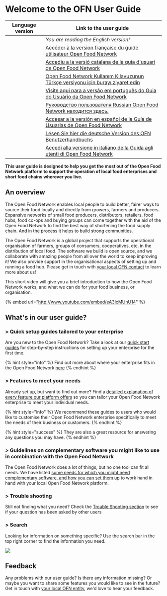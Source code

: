 # Welcome to the OFN User Guide

| Language version                                                                         | Link to the user guide                                                                                                                               |
| ---------------------------------------------------------------------------------------- | ---------------------------------------------------------------------------------------------------------------------------------------------------- |
| <img src=".gitbook/assets/capture-du-2019-09-26-00-38-19.png" alt="" data-size="line">   | _You are reading the English version!_                                                                                                               |
| <img src=".gitbook/assets/capture-du-2019-09-26-00-38-01.png" alt="" data-size="line">   | [Accéder à la version française du guide utilisateur Open Food Network](https://guide.openfoodnetwork.org/v/fr/)                                     |
| <img src=".gitbook/assets/capture-du-2019-09-26-00-37-35.png" alt="" data-size="line">   | [Accediu a la versió catalana de la guia d'usuari de Open Food Network](https://guia.katuma.org/)                                                    |
| <img src=".gitbook/assets/turkey.jpg" alt="" data-size="line">                           | [Open Food Network Kullanım Kılavuzunun Türkçe versiyonu için burayı ziyaret edin](https://kilavuz.acikgida.com/)                                    |
| <img src=".gitbook/assets/brazil-flag-image-free-download.jpg" alt="" data-size="line">  | [Visite aqui para a versão em português do Guia do Usuário da Open Food Network](https://guia.openfoodbrasil.com.br/)                                |
| <img src=".gitbook/assets/russia.jpg" alt="" data-size="line">                           | [Руководство пользователя Russian Open Food Network находится здесь.](https://guide.openfoodnetwork.ru/)                                             |
| <img src=".gitbook/assets/flagge-spanien.jpg" alt="" data-size="line">                   | [Accesar a la versión en español de la Guía de Usuarias de Open Food Network](https://app.gitbook.com/@ofn-user-guide/s/ofn-user-guide-master/v/es/) |
| <img src=".gitbook/assets/flagge-deutschland.jpg" alt="" data-size="line">               | [Lesen Sie hier die deutsche Version des OFN Benutzerhandbuchs](https://app.gitbook.com/@ofn-user-guide/s/ofn-user-guide-master/v/deutsch/)          |
| <img src=".gitbook/assets/bandiera italia.png" alt="" data-size="line">                  | [Accedi alla versione in italiano della Guida agli utenti di Open Food Network](https://guide.openfoodnetwork.org/v/it/)                             |

**This user guide is designed to help you get the most out of the Open Food Network platform to support the operation of local food enterprises and short food chains wherever you live.**

## An overview

The Open Food Network enables local people to build better, fairer ways to source their food locally and directly from growers, farmers and producers. Expansive networks of small food producers, distributors, retailers, food hubs, food co-ops and buying groups can come together with the aid of the Open Food Network to find the best way of shortening the food supply chain. And in the process it helps to build strong communities.

The Open Food Network is a global project that supports the operational organisation of farmers, groups of consumers, cooperatives, etc. in the distribution of local food. The software we build is open source, and we collaborate with amazing people from all over the world to keep improving it! We also provide support in the organisational aspects of setting up and running a food hub. Please get in touch with [your local OFN contact](local-ofn-organizations-and-contacts.md) to learn more about us!

This short video will give you a brief introduction to how the Open Food Network works, and what we can do for your food business, or organisation.

{% embed url="http://www.youtube.com/embed/eA3IcMUnU14" %}

## What's in our user guide?

### > Quick setup guides tailored to your enterprise

Are you new to the Open Food Network? Take a look at our [quick start guides](quick-start-guides/) for step-by-step instructions on setting up your enterprise for the first time.

{% hint style="info" %}
Find out more about where your enterprise fits in the Open Food Network [here](your-quick-start-on-ofn-given-who-you-are.md)
{% endhint %}

### > Features to meet your needs

Already set up, but want to find out more? Find a [detailed explanation of every feature our platform offers](basic-features/) so you can tailor your Open Food Network enterprise to meet your individual needs.

{% hint style="info" %}
We recommend these guides to users who would like to customise their Open Food Network enterprise specifically to meet the needs of their business or customers.
{% endhint %}

{% hint style="success" %}
They are also a great resource for answering any questions you may have.
{% endhint %}

### _>_ Guidelines on complementary software you might like to use in combination with the Open Food Network

The Open Food Network does a lot of things, but no one tool can fit all needs. We have listed [some needs for which you might need complementary software, and how you can set them up](complementary-tools-software/) to work hand in hand with your local Open Food Network platform.

### > Trouble shooting

Still not finding what you need? Check the [Trouble Shooting section](trouble-shooting.md) to see if your question has been asked by other users

### > Search

Looking for information on something specific? Use the search bar in the top right corner to find the information you need.

![](.gitbook/assets/capture-du-2019-09-26-00-49-08.png)

## Feedback

Any problems with our user guide? Is there any information missing? Or maybe you want to share some features you would like to see in the future? Get in touch with [your local OFN entity](local-ofn-organizations-and-contacts.md), we'd love to hear your feedback.

